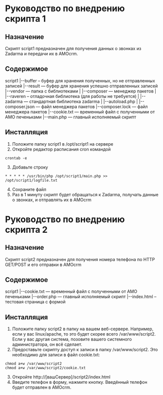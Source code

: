 # Руководство по внедрению скрипта 1

## Назначение

Скрипт script1 предназначен для получения данных о звонках из Zadarma и передачи их в AMOcrm.

## Содержимое

  script1
   |--buffer – буфер для хранения полученных, но не отправленных записей
   |--result — буфер для хранения успешно отправленных записей
   |--vendor — папка с библиотеками
   |   |--composer — менеджер пакетов
   |   |--raveren – отладочная библиотека (для работы не требуется)
   |   |--zadarma — стандартная библиотека zadarma
   |   |--autoload.php
   |
   |--composer.json — файл менеджера пакетов
   |--composer.lock — файл менеджера пакетов
   |--cookie.txt — временный файл с полученными от AMO печеньками
   |--main.php — главный исполняемый скрипт

## Инсталляция

1. Положите папку script1 в /opt/script1 на сервере
2. Откройте редактор расписания cron командой

```
crontab -e
```

3. Добавьте строку

```
* * * * * /usr/bin/php /opt/script1/main.php >> /opt/script1/logfile.txt
```

4. Сохраните файл
5. Раз в 1 минуту скрипт будет обращаться к Zadarma, получать данные о звонках, и отправлять их в AMOcrm

# Руководство по внедрению скрипта 2

## Назначение

Скрипт script2 предназначен для получения номера телефона по HTTP GET/POST и его отправки в AMOcrm

## Содержимое

  script1
   |--cookie.txt — временный файл с полученными от AMO печеньками
   |--order.php — главный исполняемый скрипт
   |--index.html – тестовая страница с формой

## Инсталляция

1. Положите папку script2 в папку на вашем веб-сервере. Например, если у вас linux/apache, то это будет скорее всего /var/www/script2. Если у вас другая система, позовите вашего системного администратора, он всё сделает.
2. Предоставьте скрипту доступ к записи в папку /var/www/script2. Это необходимо для записи в файл cookie.txt:

```
chmod a+w /var/www/script2
chmod a+w /var/www/script2/cookie.txt
```

3. Откройте http://[вашСервер]/script2/index.html
4. Введите телефон в форму, нажмите кнопку. Введённый телефон будет отправлен в AMOcrm.
